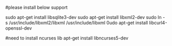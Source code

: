 #please install below support

sudo apt-get install libsqlite3-dev
sudo apt-get install libxml2-dev
sudo ln -s /usr/include/libxml2/libxml   /usr/include/libxml
0udo apt-get install libcurl4-openssl-dev

#need to install ncurses lib
apt-get install libncurses5-dev
